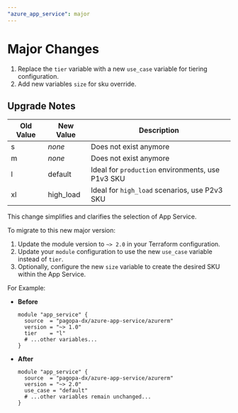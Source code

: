 ```yaml
---
"azure_app_service": major
---
```


# Major Changes

1. Replace the `tier` variable with a new `use_case` variable for tiering configuration.
2. Add new variables `size` for sku override.

## Upgrade Notes

| Old Value | New Value        | Description                                       |
| --------- | ---------------- | ------------------------------------------------- |
| s         | _none_           | Does not exist anymore                            |
| m         | _none_           | Does not exist anymore                            |
| l         | default          | Ideal for `production` environments, use P1v3 SKU |
| xl        | high_load        | Ideal for `high_load` scenarios, use P2v3 SKU     |

This change simplifies and clarifies the selection of App Service.

To migrate to this new major version:

1. Update the module version to `~> 2.0` in your Terraform configuration.
2. Update your `module` configuration to use the new `use_case` variable instead of `tier`.
3. Optionally, configure the new `size` variable to create the desired SKU within the App Service.

For Example:

- **Before**

  ```hcl
  module "app_service" {
    source  = "pagopa-dx/azure-app-service/azurerm"
    version = "~> 1.0"
    tier    = "l"
    # ...other variables...
  }
  ```

- **After**

  ```hcl
  module "app_service" {
    source  = "pagopa-dx/azure-app-service/azurerm"
    version = "~> 2.0"
    use_case = "default"
    # ...other variables remain unchanged...
  }
  ```
